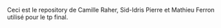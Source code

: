 Ceci est le repository de Camille Raher, Sid-Idris Pierre et Mathieu Ferron utilisé pour le tp final.